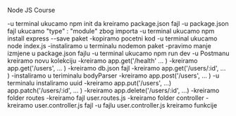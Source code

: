 Node JS Course

-u terminal ukucamo npm init da kreiramo package.json fajl
-u package.json fajl ukucamo "type" : "module" zbog importa
-u terminal ukucamo npm install express --save paket
-kopiramo pocetni kod 
-u terminal ukucamo node index.js
-instaliramo u terminalu nodemon paket
-pravimo manje izmjene u package.json fajlu
-u terminal ukucamo npm run dev
-u Postmanu kreiramo novu kolekciju
-kreiramo app.get('/health' ... )
-kreiramo app.get('/users', ... )
-kreiramo db.json fajl
-kreiramo app.get('/users/:id', ... )
-instaliramo u teriminalu bodyParser
-kreiramo app.post('/users', ... )
-u terminalu instaliramo uuid
-kreiramo app.put('/users', ...)
app.patch('/users/:id', ... )
-kreiramo app.delete('/users/:id', ...)
-kreiramo folder routes
-kreiramo fajl user.routes.js
-kreiramo folder controller
-kreiramo user.controller.js fajl
-u fajlu user.controller.js kreiramo funkcije
